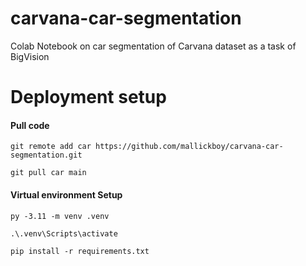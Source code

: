 # carvana-car-segmentation
Colab Notebook on car segmentation of Carvana dataset as a task of BigVision

# Deployment setup

#### Pull code
```
git remote add car https://github.com/mallickboy/carvana-car-segmentation.git

git pull car main
```

#### Virtual environment Setup
```
py -3.11 -m venv .venv

.\.venv\Scripts\activate

pip install -r requirements.txt
```

